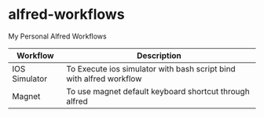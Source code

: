 # alfred-workflows
My Personal Alfred Workflows

| Workflow | Description|
| -------- | -----------|
| IOS Simulator | To Execute ios simulator with bash script bind with alfred workflow |
| Magnet | To use magnet default keyboard shortcut through alfred |
